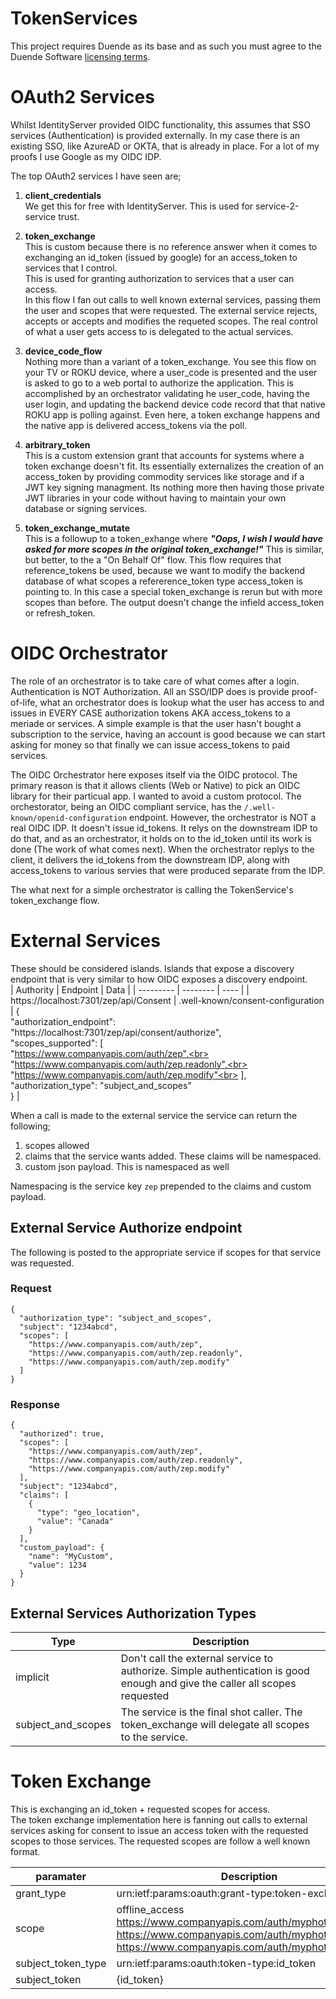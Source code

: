 # TokenServices

This project requires Duende as its base and as such you must agree to the Duende Software [licensing terms](https://github.com/DuendeSoftware/IdentityServer/blob/main/LICENSE).

# OAuth2 Services
Whilst IdentityServer provided OIDC functionality, this assumes that SSO services (Authentication) is provided externally.  In my case there is an existing SSO, like AzureAD or OKTA, that is already in place.  For a lot of my proofs I use Google as my OIDC IDP.

The top OAuth2 services I have seen are;

1. **client_credentials**    
  We get this for free with IdentityServer.  This is used for service-2-service trust.  
2.  **token_exchange**  
  This is custom because there is no reference answer when it comes to exchanging an id_token (issued by google) for an access_token to services that I control.  
  This is used for granting authorization to services that a user can access.  
  In this flow I fan out calls to well known external services, passing them the user and scopes that were requested.  The external service rejects, accepts or accepts and modifies the requeted scopes.  The real control of what a user gets access to is delegated to the actual services.  
3. **device_code_flow**   
  Nothing more than a variant of a token_exchange.  You see this flow on your TV or ROKU device, where a user_code is presented and the user is asked to go to a web portal to authorize the application.  This is accomplished by an orchestrator validating he user_code, having the user login, and updating the backend device code record that that native ROKU app is polling against.  Even here, a token exchange happens and the native app is delivered access_tokens via the poll.   
4. **arbitrary_token**  
  This is a custom extension grant that accounts for systems where a token exchange doesn't fit.  Its essentially externalizes the creation of an access_token by providing commodity services like storage and if a JWT key signing managment.  Its nothing more then having those private JWT libraries in your code without having to maintain your own database or signing services.  

5. **token_exchange_mutate**  
   This is a followup to a token_exhange where ***"Oops, I wish I would have asked for more scopes in the original token_exchange!"***  This is similar, but better, to the a "On Behalf Of" flow.  This flow requires that reference_tokens be used, because we want to modify the backend database of what scopes a refererence_token type access_token is pointing to.  In this case a special token_exchange is rerun but with more scopes than before.  The output doesn't change the infield access_token or refresh_token.     


# OIDC Orchestrator
The role of an orchestrator is to take care of what comes after a login.  Authentication is NOT Authorization.  All an SSO/IDP does is provide proof-of-life, what an orchestrator does is lookup what the user has access to and issues in EVERY CASE authorization tokens AKA access_tokens to a meriade or services.  A simple example is that the user hasn't bought a subscription to the service, having an account is good because we can start asking for money so that finally we can issue access_tokens to paid services.

The OIDC Orchestrator here exposes itself via the OIDC protocol.  The primary reason is that it allows clients (Web or Native) to pick an OIDC library for their particual app.  I wanted to avoid a custom protocol.  The orchestorator, being an OIDC compliant service, has the ```/.well-known/openid-configuration``` endpoint.  However, the orchestrator is NOT a real OIDC IDP.  It doesn't issue id_tokens.   It relys on the downstream IDP to do that, and as an orchestrator, it holds on to the id_token until its work is done (The work of what comes next).  When the orchestrator replys to the client, it delivers the id_tokens from the downstream IDP, along with access_tokens to various servies that were produced separate from the IDP.  

The what next for a simple orchestrator is calling the TokenService's token_exchange flow.

# External Services
These should be considered islands.  Islands that expose a discovery endpoint that is very similar to how OIDC exposes a discovery endpoint.  
| Authority | Endpoint | Data  |
| --------- | -------- | ----  |
| https://localhost:7301/zep/api/Consent | .well-known/consent-configuration | {<br>  "authorization\_endpoint": "https://localhost:7301/zep/api/consent/authorize",<br>  "scopes\_supported": \[<br>    "https://www.companyapis.com/auth/zep",<br>    "https://www.companyapis.com/auth/zep.readonly",<br>    "https://www.companyapis.com/auth/zep.modify"<br>  \],<br>  "authorization\_type": "subject\_and\_scopes"<br>} |  

When a call is made to the external service the service can return the following;
1. scopes allowed
2. claims that the service wants added.  These claims will be namespaced.  
3. custom json payload.  This is namespaced as well 

Namespacing is the service key ```zep``` prepended to the claims and custom payload.  

## External Service Authorize endpoint
The following is posted to the appropriate service if scopes for that service was requested.  
### Request
```
{
  "authorization_type": "subject_and_scopes",
  "subject": "1234abcd",
  "scopes": [
    "https://www.companyapis.com/auth/zep",
    "https://www.companyapis.com/auth/zep.readonly",
    "https://www.companyapis.com/auth/zep.modify"
  ] 
}
```
### Response

```
{
  "authorized": true,
  "scopes": [
    "https://www.companyapis.com/auth/zep",
    "https://www.companyapis.com/auth/zep.readonly",
    "https://www.companyapis.com/auth/zep.modify"
  ],
  "subject": "1234abcd",
  "claims": [
    {
      "type": "geo_location",
      "value": "Canada"
    }
  ],
  "custom_payload": {
    "name": "MyCustom",
    "value": 1234
  }
}
```


## External Services Authorization Types
| Type | Description |
| --------- | -------- |
| implicit           | Don't call the external service to authorize.  Simple authentication is good enough and give the caller all scopes requested |
| subject_and_scopes | The service is the final shot caller.  The token_exchange will delegate all scopes to the service. |

# Token Exchange
This is exchanging an id_token + requested scopes for access.  
The token exchange implementation here is fanning out calls to external services asking for consent to issue an access token with the requested scopes to those services.  The requested scopes are follow a well known format.  

| paramater  | Description |
| ---------  | -------- |
| grant_type | urn:ietf:params:oauth:grant-type:token-exchange |
| scope | offline_access <br>https://www.companyapis.com/auth/myphotos <br>https://www.companyapis.com/auth/myphotos.readonly <br>https://www.companyapis.com/auth/myphotos.modify |
| subject_token_type | urn:ietf:params:oauth:token-type:id_token |
| subject_token | {id_token} |




